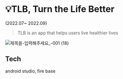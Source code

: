 # 💡TLB, Turn the Life Better

(2022.07~ 2022.09)

> TLB is an app that helps users live healthier lives

![제목을-입력해주세요_-001 (18)](https://user-images.githubusercontent.com/83990943/187225150-3e5fce0b-9a9c-40c3-8266-e5ca13344547.png)


## Tech
android studio, fire base
